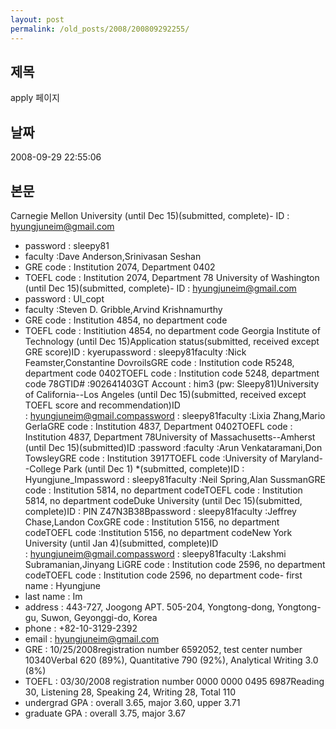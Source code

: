 ```yaml
---
layout: post
permalink: /old_posts/2008/200809292255/
---
```


## 제목
apply 페이지

## 날짜
2008-09-29 22:55:06

## 본문
Carnegie Mellon University (until Dec 15)(submitted, complete)- ID : hyungjuneim@gmail.com
- password : sleepy81
- faculty :Dave Anderson,Srinivasan Seshan
- GRE code : Institution 2074, Department 0402
- TOEFL code : Institution 2074, Department 78
University of Washington (until Dec 15)(submitted, complete)- ID : hyungjuneim@gmail.com
- password : Ul_copt
- faculty :Steven D. Gribble,Arvind Krishnamurthy
- GRE code : Institution 4854, no department code
- TOEFL code : Institiution 4854, no department code
Georgia Institute of Technology (until Dec 15)Application status(submitted, received except GRE score)ID : kyerupassword : sleepy81faculty :Nick Feamster,Constantine DovroilsGRE code : Institution code R5248, department code 0402TOEFL code : Institution code 5248, department code 78GTID# :902641403GT Account : him3 (pw: Sleepy81)University of California--Los Angeles (until Dec 15)(submitted, received except TOEFL score and recommendation)ID : hyungjuneim@gmail.compassword : sleepy81faculty :Lixia Zhang,Mario GerlaGRE code : Institution 4837, Department 0402TOEFL code : Institution 4837, Department 78University of Massachusetts--Amherst (until Dec 15)(submitted)ID :password :faculty :Arun Venkataramani,Don TowsleyGRE code : Institution 3917TOEFL code :University of Maryland--College Park (until Dec 1) *(submitted, complete)ID : Hyungjune_Impassword : sleepy81faculty :Neil Spring,Alan SussmanGRE code : Institution 5814, no department codeTOEFL code : Institution 5814, no department codeDuke University (until Dec 15)(submitted, complete)ID : PIN Z47N3B38Bpassword : sleepy81faculty :Jeffrey Chase,Landon CoxGRE code : Institution 5156, no department codeTOEFL code :Institution 5156, no department codeNew York University (until Jan 4)(submitted, complete)ID : hyungjuneim@gmail.compassword : sleepy81faculty :Lakshmi Subramanian,Jinyang LiGRE code : Institution code 2596, no department codeTOEFL code : Institution code 2596, no department code- first name : Hyungjune
- last name : Im
- address : 443-727, Joogong APT. 505-204, Yongtong-dong, Yongtong-gu, Suwon, Geyonggi-do, Korea
- phone : +82-10-3129-2392
- email : hyungjuneim@gmail.com
- GRE : 10/25/2008registration number 6592052, test center number 10340Verbal 620 (89%), Quantitative 790 (92%), Analytical Writing 3.0 (8%)
- TOEFL : 03/30/2008 registration number 0000 0000 0495 6987Reading 30, Listening 28, Speaking 24, Writing 28, Total 110
- undergrad GPA : overall 3.65, major 3.60, upper 3.71
- graduate GPA : overall 3.75, major 3.67